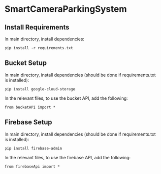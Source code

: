 # SmartCameraParkingSystem

## Install Requirements

In main directory, install dependencies:

``` 
pip install -r requirements.txt
```

## Bucket Setup

In main directory, install dependencies (should be done if requirements.txt is installed):

``` 
pip install google-cloud-storage
```

In the relevant files, to use the bucket API, add the following:

``` 
from bucketAPI import *
```

## Firebase Setup

In main directory, install dependencies (should be done if requirements.txt is installed):

``` 
pip install firebase-admin 
```

In the relevant files, to use the firebase API, add the following:

``` 
from firebaseApi import *
```


